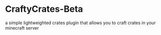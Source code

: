 # CraftyCrates-Beta
a simple lightweighted crates plugin that allows you to craft crates in your minecraft server
